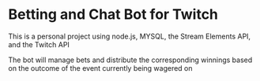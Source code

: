# Betting and Chat Bot for Twitch

This is a personal project using node.js, MYSQL, the Stream Elements API, and the Twitch API

The bot will manage bets and distribute the corresponding winnings based on the outcome of the event currently being wagered on




